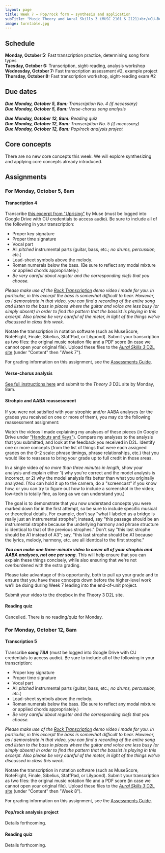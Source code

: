 ```yaml
---
layout: page
title: Week 7 – Pop/rock form – synthesis and application
subTitle: "Music Theory and Aural Skills 3 (MUSC 2101 & 2121)<br/>CU–Boulder, Fall 2015<br/>Kris Shaffer, Ph.D. – coordinator"
image: turntable.jpg
---
```


## Schedule

**Monday, October 5:** Fast transcription practice, determining song form types  
**Tuesday, October 6:** Transcription, sight-reading, analysis workshop  
**Wednesday, October 7:** Fast transcription assessment #2, example project  
**Thursday, October 8:** Fast transcription workshop, sight-reading exam #2

## Due dates

***Due Monday, October 5, 8am:*** *Transcription No. 4 (if necessary)*  
***Due Monday, October 5, 8am:*** *Verse-chorus song analysis*

***Due Monday, October 12, 8am:*** *Reading quiz*  
***Due Monday, October 12, 8am:*** *Transcription No. 5 (if necessary)*  
***Due Monday, October 12, 8am:*** *Pop/rock analysis project*


## Core concepts

There are no new core concepts this week. We will explore synthesizing and applying core concepts already introduced.

## Assignments

### For Monday, October 5, 8am

#### Transcription 4

Transcribe [this excerpt from "Uprising"](https://drive.google.com/open?id=0B9o4hmKNoi6cMnJ0Y1M0ZUFLVlk) by Muse (must be logged into Google Drive with CU credentials to access audio). Be sure to include all of the following in your transcription:

- Proper key signature  
- Proper time signature  
- Vocal part  
- All *pitched* instrumental parts (guitar, bass, etc.; *no drums, percussion, etc.*)  
- Lead-sheet symbols above the melody.  
- Roman numerals below the bass. (Be sure to reflect any modal mixture or applied chords appropriately.)  
- *Be very careful about register and the corresponding clefs that you choose.*

*Please make use of the [Rock Transcription](https://vimeo.com/140450050) demo video I made for you. In particular, in this excerpt the bass is somewhat difficult to hear. However, as I demonstrate in that video, you can find a recording of the entire song and listen to the bass in places where the guitar and voice are less busy (or simply absent) in order to find the pattern that the bassist is playing in this excerpt. Also please be very careful of the meter, in light of the things we've discussed in class this week.*

Notate the transcription in notation software (such as MuseScore, NoteFlight, Finale, Sibelius, StaffPad, or Lilypond). Submit your transcription as two files: the original music notation file and a PDF score (in case we cannot open your original file). Upload these files to the [*Aural Skills 3* D2L site](https://learn.colorado.edu/d2l/home/120555) (under "Content" then "Week 7").

For grading information on this assignment, see the [Assessments Guide](/assessments/).

#### Verse-chorus analysis

[See full instructions here](/analysisVC/) and submit to the *Theory 3* D2L site by Monday, 8am.

#### Strohpic and AABA reassessment

If you were not satisfied with your strophic and/or AABA analyses (or the grades you received on one or more of them), you may do the following reassessment assignment:

Watch the videos I made explaining my analyses of these pieces (in Google Drive under ["Handouts and Keys"](https://drive.google.com/open?id=0B9o4hmKNoi6cfjkweVA5NkNfdzZ4RXNMNTFybG43SlRPdVVmZThkU0VFZlFVNHpaai1Lak0)). Compare my analyses to the analysis that you submitted, and look at the feedback you received in D2L. Identify one or more concepts (from the list of things that were each assigned grades on the 0–2 scale: phrase timings, phrase relationships, etc.) that you would like to reassess to bring your grade up to full credit in those areas.

In a single video *of no more than three minutes in length*, show your analysis and explain either 1) why you're correct and the model analysis is incorrect, or 2) why the model analysis fits better than what you originally analyzed. (You can hold it up to the camera, do a "screencast" if you know how, or you can try to figure out how to include a screenshot in the video; low-tech is totally fine, as long as we can understand you.) 

The goal is to demonstrate that you now understand concepts you were marked down for in the first attempt, so be sure to include specific musical or theoretical details. For example, don't say "what I labeled as a bridge is really just an instrumental strophe"; instead, say "this passage should be an instrumental strophe because the underlying harmony and phrase structure is identical to that of the previous strophes." Don't say "this last strophe should be A1 instead of A3"; say, "this last strophe should be A1 because the lyrics, melody, harmony, etc. are all identical to the first strophe."

***You can make one three-minute video to cover all of your strophic and AABA analyses, not one per song.*** This will help ensure that you can explain these things concisely, while also ensuring that we're not overburdened with the extra grading. 

Please take advantage of this opportunity, both to pull up your grade and to ensure that you have these concepts down before the higher-level work we'll be doing during Week 7 leading into the end-of-unit project.

Submit your video to the dropbox in the Theory 3 D2L site.

#### Reading quiz

Cancelled. There is no reading/quiz for Monday.

### For Monday, October 12, 8am

#### Transcription 5

Transcribe ***song TBA*** (must be logged into Google Drive with CU credentials to access audio). Be sure to include all of the following in your transcription:

- Proper key signature  
- Proper time signature  
- Vocal part  
- All *pitched* instrumental parts (guitar, bass, etc.; *no drums, percussion, etc.*)  
- Lead-sheet symbols above the melody.  
- Roman numerals below the bass. (Be sure to reflect any modal mixture or applied chords appropriately.)  
- *Be very careful about register and the corresponding clefs that you choose.*

*Please make use of the [Rock Transcription](https://vimeo.com/140450050) demo video I made for you. In particular, in this excerpt the bass is somewhat difficult to hear. However, as I demonstrate in that video, you can find a recording of the entire song and listen to the bass in places where the guitar and voice are less busy (or simply absent) in order to find the pattern that the bassist is playing in this excerpt. Also please be very careful of the meter, in light of the things we've discussed in class this week.*

Notate the transcription in notation software (such as MuseScore, NoteFlight, Finale, Sibelius, StaffPad, or Lilypond). Submit your transcription as two files: the original music notation file and a PDF score (in case we cannot open your original file). Upload these files to the [*Aural Skills 3* D2L site](https://learn.colorado.edu/d2l/home/120555) (under "Content" then "Week 8").

For grading information on this assignment, see the [Assessments Guide](/assessments/).

#### Pop/rock analysis project

Details forthcoming.

#### Reading quiz

Details forthcoming.